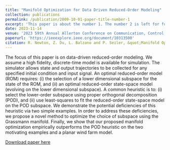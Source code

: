 ```yaml
---
title: "Manifold Optimization for Data Driven Reduced-Order Modeling"
collection: publications
permalink: /publication/2009-10-01-paper-title-number-1
excerpt: 'This paper is about the number 1. The number 2 is left for future work.'
date: 2023-11-14
venue: '2023 59th Annual Allerton Conference on Communication, Control, and Computing (Allerton)'
paperurl: 'https://ieeexplore.ieee.org/document/10313500'
citation: R. Newton, Z. Du, L. Balzano and P. Seiler, &quot;Manifold Optimization for Data Driven Reduced-Order Modeling,&quot; <i>2023 59th Annual Allerton Conference on Communication, Control, and Computing (Allerton) <\i>, Monticello, IL, USA, 2023, pp. 1-6, doi: 10.1109/Allerton58177.2023.10313500.
---
```

The focus of this paper is on data-driven reduced-order modeling. We assume a high fidelity, discrete-time model is available for simulation. The simulator allows state and output trajectories to be collected for any specified initial condition and input signal. An optimal reduced-order model (ROM) requires: (i) the selection of a lower dimensional subspace for the state of the ROM, and (ii) an optimal reduced-order state-space model (evolving on the lower dimensional subspace). A common heuristic is to: (i) select the lower-order subspace using proper orthogonal decomposition (POD), and (ii) use least-squares to fit the reduced-order state-space model on the POD subspace. We demonstrate the potential deficiencies of this heuristic via two simple examples. In order to address these deficiencies, we propose a novel method to optimize the choice of subspace using the Grassmann manifold. Finally, we show that our proposed manifold optimization empirically outperforms the POD heuristic on the two motivating examples and a planar wind farm model.

[Download paper here](https://ieeexplore.ieee.org/document/10313500)
